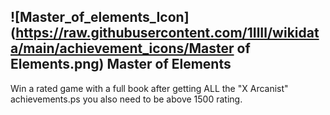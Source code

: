 ## ![Master_of_elements_Icon](https://raw.githubusercontent.com/1IlIl/wikidata/main/achievement_icons/Master of Elements.png) Master of Elements


Win a rated game with a full book after getting ALL the "X Arcanist" achievements.ps you also need to be above 1500 rating.
